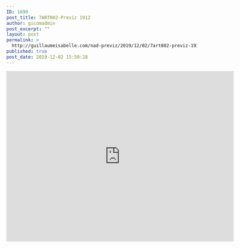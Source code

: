 ```yaml
---
ID: 1690
post_title: 7ART802-Previz 1912
author: gicomadmin
post_excerpt: ""
layout: post
permalink: >
  http://guillaumeisabelle.com/nad-previz/2019/12/02/7art802-previz-1912/
published: true
post_date: 2019-12-02 15:50:28
---
```

<!-- wp:embedpress/google-slides-block {"url":"https://docs.google.com/presentation/d/1odOwjMK2h5GWHxu-r6CjP2kbLDsRPZnS_e__O6oSN50/edit?usp=sharing","iframeSrc":"https://docs.google.com/presentation/d/1odOwjMK2h5GWHxu-r6CjP2kbLDsRPZnS_e__O6oSN50/edit?usp=sharing"} -->

<div class="ose-google-docs-presentation" class="wp-block-embedpress-google-slides-block">
  <iframe src="https://docs.google.com/presentation/d/1odOwjMK2h5GWHxu-r6CjP2kbLDsRPZnS_e__O6oSN50/edit?usp=sharing" frameborder="0" width="600" height="450" allowfullscreen mozallowfullscreen="true" webkitallowfullscreen="true"></iframe>
</div>

<!-- /wp:embedpress/google-slides-block -->